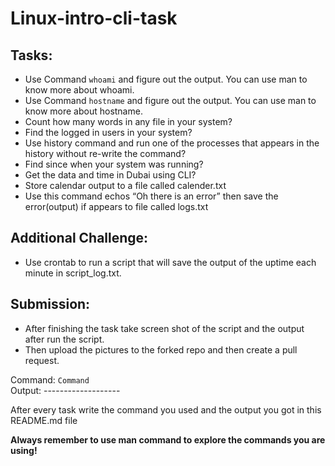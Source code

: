 # Linux-intro-cli-task


## Tasks:

-	Use Command ` whoami ` and figure out the output.
You can use man to know more about whoami.
-	Use Command ` hostname ` and figure out the output.
You can use man to know more about hostname.
-	Count how many words in any file in your system?
-	Find the logged in users in your system?
-	Use history command and run one of the processes that appears in the history without re-write the command?
-	Find since when your system was running?
-	Get the data and time in Dubai using CLI?
-	Store calendar output to a file called calender.txt
-	Use this command echos “Oh there is an error” then save the error(output) if appears to file called logs.txt

## Additional Challenge:

- Use crontab to run a script that will save the output of the uptime each minute in script_log.txt.

## Submission:

- After finishing the task take screen shot of the script and the output after run the script.
- Then upload the pictures to the forked repo and then create a pull request.


Command: ` Command ` <br/>
Output: -------------------




 After every task write the command you used 
 and the output you got in this README.md file


**Always remember to use man command to explore the commands you are using!**



